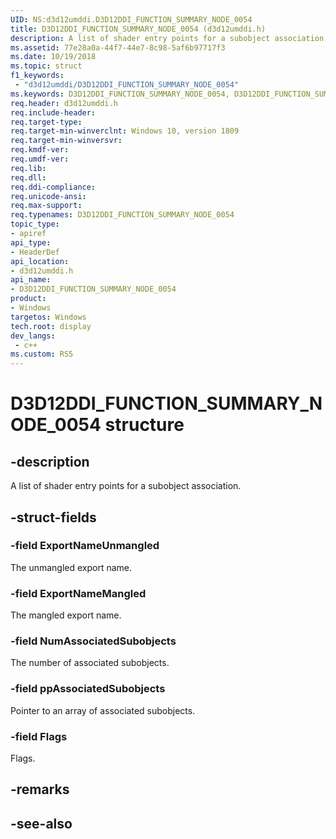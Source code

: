 ```yaml
---
UID: NS:d3d12umddi.D3D12DDI_FUNCTION_SUMMARY_NODE_0054
title: D3D12DDI_FUNCTION_SUMMARY_NODE_0054 (d3d12umddi.h)
description: A list of shader entry points for a subobject association.
ms.assetid: 77e28a0a-44f7-44e7-8c98-5af6b97717f3
ms.date: 10/19/2018
ms.topic: struct
f1_keywords:
 - "d3d12umddi/D3D12DDI_FUNCTION_SUMMARY_NODE_0054"
ms.keywords: D3D12DDI_FUNCTION_SUMMARY_NODE_0054, D3D12DDI_FUNCTION_SUMMARY_NODE_0054, 
req.header: d3d12umddi.h
req.include-header:
req.target-type:
req.target-min-winverclnt: Windows 10, version 1809
req.target-min-winversvr:
req.kmdf-ver:
req.umdf-ver:
req.lib:
req.dll:
req.ddi-compliance:
req.unicode-ansi:
req.max-support:
req.typenames: D3D12DDI_FUNCTION_SUMMARY_NODE_0054
topic_type: 
- apiref
api_type: 
- HeaderDef
api_location: 
- d3d12umddi.h
api_name: 
- D3D12DDI_FUNCTION_SUMMARY_NODE_0054
product:
- Windows
targetos: Windows
tech.root: display
dev_langs:
 - c++
ms.custom: RS5
---
```


# D3D12DDI_FUNCTION_SUMMARY_NODE_0054 structure

## -description

A list of shader entry points for a subobject association.

## -struct-fields

### -field ExportNameUnmangled

The unmangled export name.

### -field ExportNameMangled

The mangled export name.

### -field NumAssociatedSubobjects

The number of associated subobjects.

### -field ppAssociatedSubobjects

Pointer to an array of associated subobjects.

### -field Flags
 
Flags.

## -remarks

## -see-also
